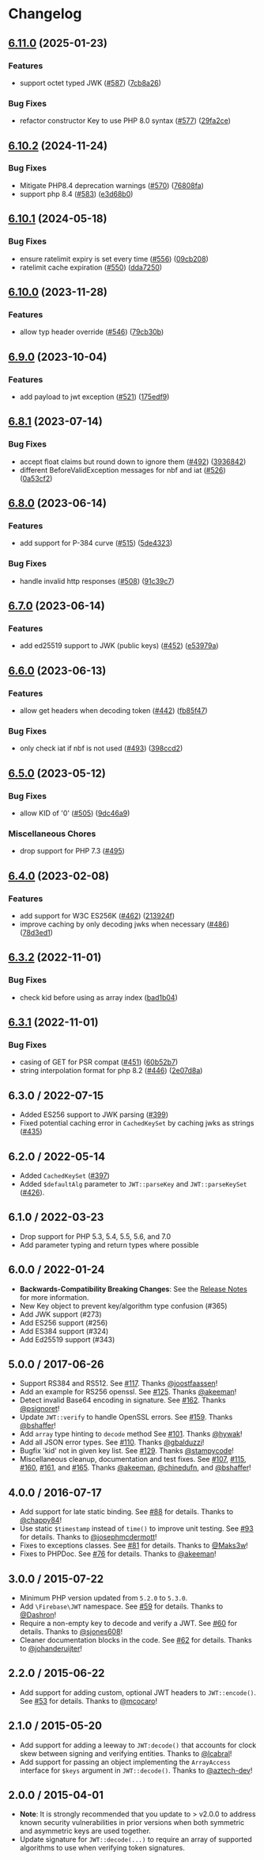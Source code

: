 # Changelog

## [6.11.0](https://github.com/firebase/php-jwt/compare/v6.10.2...v6.11.0) (2025-01-23)


### Features

* support octet typed JWK ([#587](https://github.com/firebase/php-jwt/issues/587)) ([7cb8a26](https://github.com/firebase/php-jwt/commit/7cb8a265fa81edf2fa6ef8098f5bc5ae573c33ad))


### Bug Fixes

* refactor constructor Key to use PHP 8.0 syntax ([#577](https://github.com/firebase/php-jwt/issues/577)) ([29fa2ce](https://github.com/firebase/php-jwt/commit/29fa2ce9e0582cd397711eec1e80c05ce20fabca))

## [6.10.2](https://github.com/firebase/php-jwt/compare/v6.10.1...v6.10.2) (2024-11-24)


### Bug Fixes

* Mitigate PHP8.4 deprecation warnings ([#570](https://github.com/firebase/php-jwt/issues/570)) ([76808fa](https://github.com/firebase/php-jwt/commit/76808fa227f3811aa5cdb3bf81233714b799a5b5))
* support php 8.4 ([#583](https://github.com/firebase/php-jwt/issues/583)) ([e3d68b0](https://github.com/firebase/php-jwt/commit/e3d68b044421339443c74199edd020e03fb1887e))

## [6.10.1](https://github.com/firebase/php-jwt/compare/v6.10.0...v6.10.1) (2024-05-18)


### Bug Fixes

* ensure ratelimit expiry is set every time ([#556](https://github.com/firebase/php-jwt/issues/556)) ([09cb208](https://github.com/firebase/php-jwt/commit/09cb2081c2c3bc0f61e2f2a5fbea5741f7498648))
* ratelimit cache expiration ([#550](https://github.com/firebase/php-jwt/issues/550)) ([dda7250](https://github.com/firebase/php-jwt/commit/dda725033585ece30ff8cae8937320d7e9f18bae))

## [6.10.0](https://github.com/firebase/php-jwt/compare/v6.9.0...v6.10.0) (2023-11-28)


### Features

* allow typ header override ([#546](https://github.com/firebase/php-jwt/issues/546)) ([79cb30b](https://github.com/firebase/php-jwt/commit/79cb30b729a22931b2fbd6b53f20629a83031ba9))

## [6.9.0](https://github.com/firebase/php-jwt/compare/v6.8.1...v6.9.0) (2023-10-04)


### Features

* add payload to jwt exception ([#521](https://github.com/firebase/php-jwt/issues/521)) ([175edf9](https://github.com/firebase/php-jwt/commit/175edf958bb61922ec135b2333acf5622f2238a2))

## [6.8.1](https://github.com/firebase/php-jwt/compare/v6.8.0...v6.8.1) (2023-07-14)


### Bug Fixes

* accept float claims but round down to ignore them ([#492](https://github.com/firebase/php-jwt/issues/492)) ([3936842](https://github.com/firebase/php-jwt/commit/39368423beeaacb3002afa7dcb75baebf204fe7e))
* different BeforeValidException messages for nbf and iat ([#526](https://github.com/firebase/php-jwt/issues/526)) ([0a53cf2](https://github.com/firebase/php-jwt/commit/0a53cf2986e45c2bcbf1a269f313ebf56a154ee4))

## [6.8.0](https://github.com/firebase/php-jwt/compare/v6.7.0...v6.8.0) (2023-06-14)


### Features

* add support for P-384 curve ([#515](https://github.com/firebase/php-jwt/issues/515)) ([5de4323](https://github.com/firebase/php-jwt/commit/5de4323f4baf4d70bca8663bd87682a69c656c3d))


### Bug Fixes

* handle invalid http responses ([#508](https://github.com/firebase/php-jwt/issues/508)) ([91c39c7](https://github.com/firebase/php-jwt/commit/91c39c72b22fc3e1191e574089552c1f2041c718))

## [6.7.0](https://github.com/firebase/php-jwt/compare/v6.6.0...v6.7.0) (2023-06-14)


### Features

* add ed25519 support to JWK (public keys) ([#452](https://github.com/firebase/php-jwt/issues/452)) ([e53979a](https://github.com/firebase/php-jwt/commit/e53979abae927de916a75b9d239cfda8ce32be2a))

## [6.6.0](https://github.com/firebase/php-jwt/compare/v6.5.0...v6.6.0) (2023-06-13)


### Features

* allow get headers when decoding token ([#442](https://github.com/firebase/php-jwt/issues/442)) ([fb85f47](https://github.com/firebase/php-jwt/commit/fb85f47cfaeffdd94faf8defdf07164abcdad6c3))


### Bug Fixes

* only check iat if nbf is not used ([#493](https://github.com/firebase/php-jwt/issues/493)) ([398ccd2](https://github.com/firebase/php-jwt/commit/398ccd25ea12fa84b9e4f1085d5ff448c21ec797))

## [6.5.0](https://github.com/firebase/php-jwt/compare/v6.4.0...v6.5.0) (2023-05-12)


### Bug Fixes

* allow KID of '0' ([#505](https://github.com/firebase/php-jwt/issues/505)) ([9dc46a9](https://github.com/firebase/php-jwt/commit/9dc46a9c3e5801294249cfd2554c5363c9f9326a))


### Miscellaneous Chores

* drop support for PHP 7.3 ([#495](https://github.com/firebase/php-jwt/issues/495))

## [6.4.0](https://github.com/firebase/php-jwt/compare/v6.3.2...v6.4.0) (2023-02-08)


### Features

* add support for W3C ES256K ([#462](https://github.com/firebase/php-jwt/issues/462)) ([213924f](https://github.com/firebase/php-jwt/commit/213924f51936291fbbca99158b11bd4ae56c2c95))
* improve caching by only decoding jwks when necessary ([#486](https://github.com/firebase/php-jwt/issues/486)) ([78d3ed1](https://github.com/firebase/php-jwt/commit/78d3ed1073553f7d0bbffa6c2010009a0d483d5c))

## [6.3.2](https://github.com/firebase/php-jwt/compare/v6.3.1...v6.3.2) (2022-11-01)


### Bug Fixes

* check kid before using as array index ([bad1b04](https://github.com/firebase/php-jwt/commit/bad1b040d0c736bbf86814c6b5ae614f517cf7bd))

## [6.3.1](https://github.com/firebase/php-jwt/compare/v6.3.0...v6.3.1) (2022-11-01)


### Bug Fixes

* casing of GET for PSR compat ([#451](https://github.com/firebase/php-jwt/issues/451)) ([60b52b7](https://github.com/firebase/php-jwt/commit/60b52b71978790eafcf3b95cfbd83db0439e8d22))
* string interpolation format for php 8.2 ([#446](https://github.com/firebase/php-jwt/issues/446)) ([2e07d8a](https://github.com/firebase/php-jwt/commit/2e07d8a1524d12b69b110ad649f17461d068b8f2))

## 6.3.0 / 2022-07-15

 - Added ES256 support to JWK parsing ([#399](https://github.com/firebase/php-jwt/pull/399))
 - Fixed potential caching error in `CachedKeySet` by caching jwks as strings ([#435](https://github.com/firebase/php-jwt/pull/435))

## 6.2.0 / 2022-05-14

 - Added `CachedKeySet` ([#397](https://github.com/firebase/php-jwt/pull/397))
 - Added `$defaultAlg` parameter to `JWT::parseKey` and `JWT::parseKeySet` ([#426](https://github.com/firebase/php-jwt/pull/426)).

## 6.1.0 / 2022-03-23

 - Drop support for PHP 5.3, 5.4, 5.5, 5.6, and 7.0
 - Add parameter typing and return types where possible

## 6.0.0 / 2022-01-24

 - **Backwards-Compatibility Breaking Changes**: See the [Release Notes](https://github.com/firebase/php-jwt/releases/tag/v6.0.0) for more information.
 - New Key object to prevent key/algorithm type confusion (#365)
 - Add JWK support (#273)
 - Add ES256 support (#256)
 - Add ES384 support (#324)
 - Add Ed25519 support (#343)

## 5.0.0 / 2017-06-26
- Support RS384 and RS512.
  See [#117](https://github.com/firebase/php-jwt/pull/117). Thanks [@joostfaassen](https://github.com/joostfaassen)!
- Add an example for RS256 openssl.
  See [#125](https://github.com/firebase/php-jwt/pull/125). Thanks [@akeeman](https://github.com/akeeman)!
- Detect invalid Base64 encoding in signature.
  See [#162](https://github.com/firebase/php-jwt/pull/162). Thanks [@psignoret](https://github.com/psignoret)!
- Update `JWT::verify` to handle OpenSSL errors.
  See [#159](https://github.com/firebase/php-jwt/pull/159). Thanks [@bshaffer](https://github.com/bshaffer)!
- Add `array` type hinting to `decode` method
  See [#101](https://github.com/firebase/php-jwt/pull/101). Thanks [@hywak](https://github.com/hywak)!
- Add all JSON error types.
  See [#110](https://github.com/firebase/php-jwt/pull/110). Thanks [@gbalduzzi](https://github.com/gbalduzzi)!
- Bugfix 'kid' not in given key list.
  See [#129](https://github.com/firebase/php-jwt/pull/129). Thanks [@stampycode](https://github.com/stampycode)!
- Miscellaneous cleanup, documentation and test fixes.
  See [#107](https://github.com/firebase/php-jwt/pull/107), [#115](https://github.com/firebase/php-jwt/pull/115),
  [#160](https://github.com/firebase/php-jwt/pull/160), [#161](https://github.com/firebase/php-jwt/pull/161), and
  [#165](https://github.com/firebase/php-jwt/pull/165). Thanks [@akeeman](https://github.com/akeeman),
  [@chinedufn](https://github.com/chinedufn), and [@bshaffer](https://github.com/bshaffer)!

## 4.0.0 / 2016-07-17
- Add support for late static binding. See [#88](https://github.com/firebase/php-jwt/pull/88) for details. Thanks to [@chappy84](https://github.com/chappy84)!
- Use static `$timestamp` instead of `time()` to improve unit testing. See [#93](https://github.com/firebase/php-jwt/pull/93) for details. Thanks to [@josephmcdermott](https://github.com/josephmcdermott)!
- Fixes to exceptions classes. See [#81](https://github.com/firebase/php-jwt/pull/81) for details. Thanks to [@Maks3w](https://github.com/Maks3w)!
- Fixes to PHPDoc. See [#76](https://github.com/firebase/php-jwt/pull/76) for details. Thanks to [@akeeman](https://github.com/akeeman)!

## 3.0.0 / 2015-07-22
- Minimum PHP version updated from `5.2.0` to `5.3.0`.
- Add `\Firebase\JWT` namespace. See
[#59](https://github.com/firebase/php-jwt/pull/59) for details. Thanks to
[@Dashron](https://github.com/Dashron)!
- Require a non-empty key to decode and verify a JWT. See
[#60](https://github.com/firebase/php-jwt/pull/60) for details. Thanks to
[@sjones608](https://github.com/sjones608)!
- Cleaner documentation blocks in the code. See
[#62](https://github.com/firebase/php-jwt/pull/62) for details. Thanks to
[@johanderuijter](https://github.com/johanderuijter)!

## 2.2.0 / 2015-06-22
- Add support for adding custom, optional JWT headers to `JWT::encode()`. See
[#53](https://github.com/firebase/php-jwt/pull/53/files) for details. Thanks to
[@mcocaro](https://github.com/mcocaro)!

## 2.1.0 / 2015-05-20
- Add support for adding a leeway to `JWT:decode()` that accounts for clock skew
between signing and verifying entities. Thanks to [@lcabral](https://github.com/lcabral)!
- Add support for passing an object implementing the `ArrayAccess` interface for
`$keys` argument in `JWT::decode()`. Thanks to [@aztech-dev](https://github.com/aztech-dev)!

## 2.0.0 / 2015-04-01
- **Note**: It is strongly recommended that you update to > v2.0.0 to address
  known security vulnerabilities in prior versions when both symmetric and
  asymmetric keys are used together.
- Update signature for `JWT::decode(...)` to require an array of supported
  algorithms to use when verifying token signatures.
